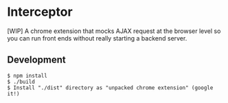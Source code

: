 # Interceptor

[WIP] A chrome extension that mocks AJAX request at the browser level so you
can run front ends without really starting a backend server.

## Development

```
$ npm install
$ ./build
$ Install "./dist" directory as "unpacked chrome extension" (google it!)
```
